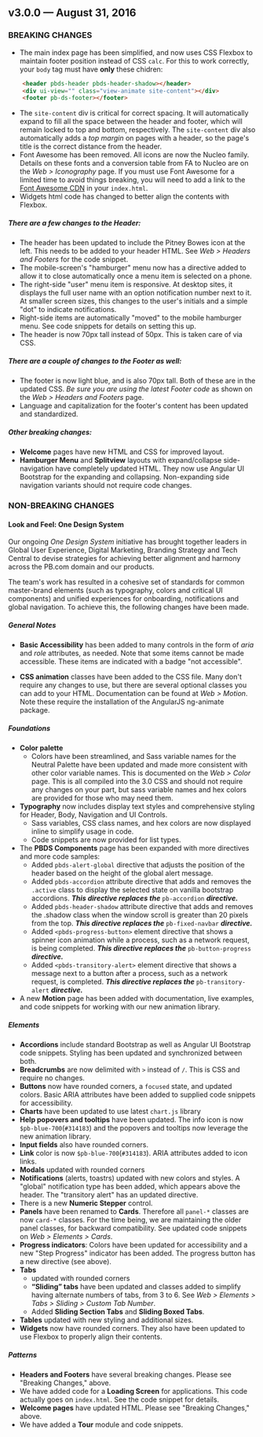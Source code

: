 ## v3.0.0 — August 31, 2016

### BREAKING CHANGES

- The main index page has been simplified, and now uses CSS Flexbox to maintain footer position instead of CSS `calc`. For this to work correctly, your `body` tag must have **only** these chidren:

```html
    <header pbds-header pbds-header-shadow></header>
    <div ui-view="" class="view-animate site-content"></div>
    <footer pb-ds-footer></footer>
```

- The `site-content` div is critical for correct spacing.  It will automatically expand to fill all the space between the header and footer, which will remain locked to top and bottom, respectively.  The `site-content` div also automatically adds a *top margin* on pages with a header, so the page's title is the correct distance from the header.
- Font Awesome has been removed.  All icons are now the Nucleo family.  Details on these fonts and a conversion table from FA to Nucleo are on the *Web > Iconography* page. If you must use Font Awesome for a limited time to avoid things breaking, you will need to add a link to the [Font Awesome CDN](http://fontawesome.io/get-started/) in your `index.html`.
- Widgets html code has changed to better align the contents with Flexbox.

##### There are a few changes to the Header:

- The header has been updated to include the Pitney Bowes icon at the left. This needs to be added to your header HTML.  See *Web > Headers and Footers* for the code snippet.
- The mobile-screen's "hamburger" menu now has a directive added to allow it to close automatically once a menu item is selected on a phone.
- The right-side "user" menu item is responsive.  At desktop sites, it displays the full user name with an option notification number next to it.  At smaller screen sizes, this changes to the user's initials and a simple "dot" to indicate notifications.
- Right-side items are automatically "moved" to the mobile hamburger menu.  See code snippets for details on setting this up.
- The header is now 70px tall instead of 50px.  This is taken care of via CSS.

##### There are a couple of changes to the Footer as well:

- The footer is now light blue, and is also 70px tall.  Both of these are in the updated CSS.  *Be sure you are using the latest Footer code* as shown on the  *Web > Headers and Footers* page.
- Language and capitalization for the footer's content has been updated and standardized.

##### Other breaking changes:

- **Welcome** pages have new HTML and CSS for improved layout.
- **Hamburger Menu** and **Splitview** layouts with expand/collapse side-navigation have completely updated HTML.  They now use Angular UI Bootstrap for the expanding and collapsing. Non-expanding side navigation variants should not require code changes.

### NON-BREAKING CHANGES

#### Look and Feel: One Design System

Our ongoing _One Design System_ initiative has brought together leaders in Global User Experience, Digital Marketing, Branding Strategy and Tech Central to devise strategies for achieving better alignment and harmony across the PB.com domain and our products.

The team's work has resulted in a cohesive set of standards for common master-brand elements (such as typography, colors and critical UI components) and unified experiences for onboarding, notifications and global navigation. To achieve this, the following changes have been made.

##### General Notes

- **Basic Accessibility** has been added to many controls in the form of _aria_ and _role_ attributes, as needed. Note that some items cannot be made accessible.  These items are indicated with a badge "not accessible".


- **CSS animation** classes have been added to the CSS file.  Many don't require any changes to use, but there are several optional classes you can add to your HTML.  Documentation can be found at _Web > Motion_. Note these require the installation of the AngularJS ng-animate package.  

##### Foundations

- **Color palette**
  - Colors have been streamlined, and Sass variable names for the Neutral Palette have been updated and made more consistent with other color variable names. This is documented on the *Web > Color* page. This is all compiled into the 3.0 CSS and should not require any changes on your part, but sass variable names and hex colors are provided for those who may need them.
- **Typography** now includes display text styles and comprehensive styling for Header, Body, Navigation and UI Controls. 
  - Sass variables, CSS class names, and  hex colors are now displayed inline to simplify usage in code.
  - Code snippets are now provided for list types.
- The **PBDS Components** page has been expanded with more directives and more code samples:
  - Added `pbds-alert-global` directive that adjusts the position of the header based on the height of the global alert message.
  - Added `pbds-accordion` attribute directive that adds and removes the `.active` class to display the selected state on vanilla bootstrap accordions. ***This directive replaces the*** `pb-accordion` ***directive.***
  - Added `pbds-header-shadow` attribute directive that adds and removes the .shadow class when the window scroll is greater than 20 pixels from the top. ***This directive replaces the*** `pb-fixed-navbar` ***directive.***
  - Added `<pbds-progress-button>` element directive that shows a spinner icon animation while a process, such as a network request, is being completed. ***This directive replaces the*** `pb-button-progress` ***directive.***
  - Added `<pbds-transitory-alert>` element directive that shows a message next to a button after a process, such as a network request, is completed. ***This directive replaces the*** `pb-transitory-alert` ***directive.***
- A new **Motion** page has been added with documentation, live examples, and code snippets for working with our new animation library.

##### Elements

- **Accordions** include standard Bootstrap as well as Angular UI Bootstrap code snippets.  Styling has been updated and synchronized between both.
- **Breadcrumbs** are now delimited with `>` instead of `/`. This is CSS and require no changes.
- **Buttons** now have rounded corners, a `focused` state, and updated colors. Basic ARIA attributes have been added to supplied code snippets for accessibility.
- **Charts** have been updated to use latest `chart.js` library
- **Help popovers and tooltips** have been updated. The info icon is now `$pb-blue-700`(`#314183`) and the popovers and tooltips now leverage the new animation library.
- **Input fields** also have rounded corners.
- **Link** color is now `$pb-blue-700`(`#314183`). ARIA attributes added to icon links.
- **Modals** updated with rounded corners
- **Notifications**  (alerts, toastrs) updated with new colors and styles. A "global" notification type has been added, which appears above the header. The "transitory alert" has an updated directive.
- There is a new **Numeric Stepper** control.
- **Panels** have been renamed to **Cards**.  Therefore all `panel-*` classes are now `card-*` classes.  For the time being, we are maintaining the older panel classes, for backward compatibility. See updated code snippets on *Web > Elements > Cards*.
- **Progress indicators**: Colors have been updated for accessibility and a new "Step Progress" indicator has been added. The progress button has a new directive (see above).
- **Tabs** 
  - updated with rounded corners
  - **“Sliding” tabs** have been updated and classes added to simplify having alternate numbers of tabs, from 3 to 6. See *Web > Elements > Tabs > Sliding > Custom Tab Number*.
  - Added **Sliding Section Tabs** and **Sliding Boxed Tabs**.
- **Tables** updated with new styling and additional sizes.
- **Widgets** now have rounded corners. They also have been updated to use Flexbox to properly align their contents.

##### Patterns

- **Headers and Footers** have several breaking changes.  Please see "Breaking Changes," above.
- We have added code for a **Loading Screen** for applications. This code actually goes on `index.html`. See the code snippet for details.
- **Welcome pages** have updated HTML.  Please see "Breaking Changes," above.
- We have added a **Tour** module and code snippets.